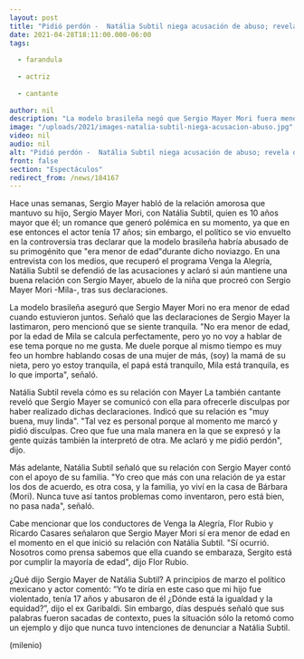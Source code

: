 ```yaml
---
layout: post
title: "Pidió perdón -  Natália Subtil niega acusación de abuso; revela que Sergio Mayer se disculpó"
date: 2021-04-28T18:11:00.000-06:00
tags:
  
  - farandula
  
  - actriz
  
  - cantante
  
author: nil
description: "La modelo brasileña negó que Sergio Mayer Mori fuera menor de edad cuando fueron pareja; además, reveló que el papá de su ex novio le ofreció una disculpa por sus declaraciones. "
image: "/uploads/2021/images-natalia-subtil-niega-acusacion-abuso.jpg"
video: nil
audio: nil
alt: "Pidió perdón -  Natália Subtil niega acusación de abuso; revela que Sergio Mayer se disculpó"
front: false
section: "Espectáculos"
redirect_from: /news/184167
---
```


Hace unas semanas, Sergio Mayer habló de la relación amorosa que mantuvo su hijo, Sergio Mayer Mori, con Natália Subtil, quien es 10 años mayor que él; un romance que generó polémica en su momento, ya que en ese entonces el actor tenía 17 años; sin embargo, el político se vio envuelto en la controversia tras declarar que la modelo brasileña habría abusado de su primogénito que "era menor de edad"durante dicho noviazgo. En una entrevista con los medios, que recuperó el programa Venga la Alegría, Natália Subtil se defendió de las acusaciones y aclaró si aún mantiene una buena relación con Sergio Mayer, abuelo de la niña que procreó con Sergio Mayer Mori -Mila-, tras sus declaraciones.  

La modelo brasileña aseguró que Sergio Mayer Mori no era menor de edad cuando estuvieron juntos. Señaló que las declaraciones de Sergio Mayer la lastimaron, pero mencionó que se siente tranquila.  "No era menor de edad, por la edad de Mila se calcula perfectamente, pero yo no voy a hablar de ese tema porque no me gusta. Me duele porque al mismo tiempo es muy feo un hombre hablando cosas de una mujer de más, (soy) la mamá de su nieta, pero yo estoy tranquila, el papá está tranquilo, Mila está tranquila, es lo que importa", señaló.  

Natália Subtil revela cómo es su relación con Mayer La también cantante reveló que Sergio Mayer se comunicó con ella para ofrecerle disculpas por haber realizado dichas declaraciones. Indicó que su relación es "muy buena, muy linda". "Tal vez es personal porque al momento me marcó y pidió disculpas. Creo que fue una mala manera en la que se expresó y la gente quizás también la interpretó de otra. Me aclaró y me pidió perdón", dijo.  

Más adelante, Natália Subtil señaló que su relación con Sergio Mayer contó con el apoyo de su familia. "Yo creo que más con una relación de ya estar los dos de acuerdo, es otra cosa, y la familia, yo viví en la casa de Bárbara (Mori). Nunca tuve así tantos problemas como inventaron, pero está bien, no pasa nada", señaló.   

Cabe mencionar que los conductores de Venga la Alegría, Flor Rubio y Ricardo Casares señalaron que Sergio Mayer Mori sí era menor de edad en el momento en el que inició su relación con Natália Subtil.  "Sí ocurrió. Nosotros como prensa sabemos que ella cuando se embaraza, Sergito está por cumplir la mayoría de edad", dijo Flor Rubio. 

¿Qué dijo Sergio Mayer de Natália Subtil? A principios de marzo el político mexicano y actor comentó: “Yo te diría en este caso que mi hijo fue violentado, tenía 17 años y abusaron de él ¿Dónde está la igualdad y la equidad?”, dijo el ex Garibaldi.  Sin embargo, días después señaló que sus palabras fueron sacadas de contexto, pues la situación sólo la retomó como un ejemplo y dijo que nunca tuvo intenciones de denunciar a Natália Subtil. 

(milenio)